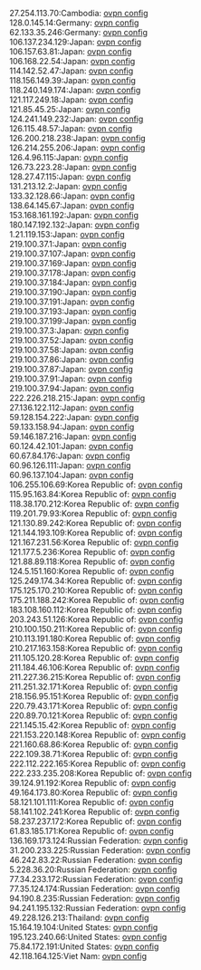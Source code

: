 27.254.113.70:Cambodia: [ovpn config](vpn/27_254_113_70.ovpn)  
128.0.145.14:Germany: [ovpn config](vpn/128_0_145_14.ovpn)  
62.133.35.246:Germany: [ovpn config](vpn/62_133_35_246.ovpn)  
106.137.234.129:Japan: [ovpn config](vpn/106_137_234_129.ovpn)  
106.157.63.81:Japan: [ovpn config](vpn/106_157_63_81.ovpn)  
106.168.22.54:Japan: [ovpn config](vpn/106_168_22_54.ovpn)  
114.142.52.47:Japan: [ovpn config](vpn/114_142_52_47.ovpn)  
118.156.149.39:Japan: [ovpn config](vpn/118_156_149_39.ovpn)  
118.240.149.174:Japan: [ovpn config](vpn/118_240_149_174.ovpn)  
121.117.249.18:Japan: [ovpn config](vpn/121_117_249_18.ovpn)  
121.85.45.25:Japan: [ovpn config](vpn/121_85_45_25.ovpn)  
124.241.149.232:Japan: [ovpn config](vpn/124_241_149_232.ovpn)  
126.115.48.57:Japan: [ovpn config](vpn/126_115_48_57.ovpn)  
126.200.218.238:Japan: [ovpn config](vpn/126_200_218_238.ovpn)  
126.214.255.206:Japan: [ovpn config](vpn/126_214_255_206.ovpn)  
126.4.96.115:Japan: [ovpn config](vpn/126_4_96_115.ovpn)  
126.73.223.28:Japan: [ovpn config](vpn/126_73_223_28.ovpn)  
128.27.47.115:Japan: [ovpn config](vpn/128_27_47_115.ovpn)  
131.213.12.2:Japan: [ovpn config](vpn/131_213_12_2.ovpn)  
133.32.128.66:Japan: [ovpn config](vpn/133_32_128_66.ovpn)  
138.64.145.67:Japan: [ovpn config](vpn/138_64_145_67.ovpn)  
153.168.161.192:Japan: [ovpn config](vpn/153_168_161_192.ovpn)  
180.147.192.132:Japan: [ovpn config](vpn/180_147_192_132.ovpn)  
1.21.119.153:Japan: [ovpn config](vpn/1_21_119_153.ovpn)  
219.100.37.1:Japan: [ovpn config](vpn/219_100_37_1.ovpn)  
219.100.37.107:Japan: [ovpn config](vpn/219_100_37_107.ovpn)  
219.100.37.169:Japan: [ovpn config](vpn/219_100_37_169.ovpn)  
219.100.37.178:Japan: [ovpn config](vpn/219_100_37_178.ovpn)  
219.100.37.184:Japan: [ovpn config](vpn/219_100_37_184.ovpn)  
219.100.37.190:Japan: [ovpn config](vpn/219_100_37_190.ovpn)  
219.100.37.191:Japan: [ovpn config](vpn/219_100_37_191.ovpn)  
219.100.37.193:Japan: [ovpn config](vpn/219_100_37_193.ovpn)  
219.100.37.199:Japan: [ovpn config](vpn/219_100_37_199.ovpn)  
219.100.37.3:Japan: [ovpn config](vpn/219_100_37_3.ovpn)  
219.100.37.52:Japan: [ovpn config](vpn/219_100_37_52.ovpn)  
219.100.37.58:Japan: [ovpn config](vpn/219_100_37_58.ovpn)  
219.100.37.86:Japan: [ovpn config](vpn/219_100_37_86.ovpn)  
219.100.37.87:Japan: [ovpn config](vpn/219_100_37_87.ovpn)  
219.100.37.91:Japan: [ovpn config](vpn/219_100_37_91.ovpn)  
219.100.37.94:Japan: [ovpn config](vpn/219_100_37_94.ovpn)  
222.226.218.215:Japan: [ovpn config](vpn/222_226_218_215.ovpn)  
27.136.122.112:Japan: [ovpn config](vpn/27_136_122_112.ovpn)  
59.128.154.222:Japan: [ovpn config](vpn/59_128_154_222.ovpn)  
59.133.158.94:Japan: [ovpn config](vpn/59_133_158_94.ovpn)  
59.146.187.216:Japan: [ovpn config](vpn/59_146_187_216.ovpn)  
60.124.42.101:Japan: [ovpn config](vpn/60_124_42_101.ovpn)  
60.67.84.176:Japan: [ovpn config](vpn/60_67_84_176.ovpn)  
60.96.126.111:Japan: [ovpn config](vpn/60_96_126_111.ovpn)  
60.96.137.104:Japan: [ovpn config](vpn/60_96_137_104.ovpn)  
106.255.106.69:Korea Republic of: [ovpn config](vpn/106_255_106_69.ovpn)  
115.95.163.84:Korea Republic of: [ovpn config](vpn/115_95_163_84.ovpn)  
118.38.170.212:Korea Republic of: [ovpn config](vpn/118_38_170_212.ovpn)  
119.201.79.93:Korea Republic of: [ovpn config](vpn/119_201_79_93.ovpn)  
121.130.89.242:Korea Republic of: [ovpn config](vpn/121_130_89_242.ovpn)  
121.144.193.109:Korea Republic of: [ovpn config](vpn/121_144_193_109.ovpn)  
121.167.231.56:Korea Republic of: [ovpn config](vpn/121_167_231_56.ovpn)  
121.177.5.236:Korea Republic of: [ovpn config](vpn/121_177_5_236.ovpn)  
121.88.89.118:Korea Republic of: [ovpn config](vpn/121_88_89_118.ovpn)  
124.5.151.160:Korea Republic of: [ovpn config](vpn/124_5_151_160.ovpn)  
125.249.174.34:Korea Republic of: [ovpn config](vpn/125_249_174_34.ovpn)  
175.125.170.210:Korea Republic of: [ovpn config](vpn/175_125_170_210.ovpn)  
175.211.188.242:Korea Republic of: [ovpn config](vpn/175_211_188_242.ovpn)  
183.108.160.112:Korea Republic of: [ovpn config](vpn/183_108_160_112.ovpn)  
203.243.51.126:Korea Republic of: [ovpn config](vpn/203_243_51_126.ovpn)  
210.100.150.211:Korea Republic of: [ovpn config](vpn/210_100_150_211.ovpn)  
210.113.191.180:Korea Republic of: [ovpn config](vpn/210_113_191_180.ovpn)  
210.217.163.158:Korea Republic of: [ovpn config](vpn/210_217_163_158.ovpn)  
211.105.120.28:Korea Republic of: [ovpn config](vpn/211_105_120_28.ovpn)  
211.184.46.106:Korea Republic of: [ovpn config](vpn/211_184_46_106.ovpn)  
211.227.36.215:Korea Republic of: [ovpn config](vpn/211_227_36_215.ovpn)  
211.251.32.171:Korea Republic of: [ovpn config](vpn/211_251_32_171.ovpn)  
218.156.95.151:Korea Republic of: [ovpn config](vpn/218_156_95_151.ovpn)  
220.79.43.171:Korea Republic of: [ovpn config](vpn/220_79_43_171.ovpn)  
220.89.70.121:Korea Republic of: [ovpn config](vpn/220_89_70_121.ovpn)  
221.145.15.42:Korea Republic of: [ovpn config](vpn/221_145_15_42.ovpn)  
221.153.220.148:Korea Republic of: [ovpn config](vpn/221_153_220_148.ovpn)  
221.160.68.86:Korea Republic of: [ovpn config](vpn/221_160_68_86.ovpn)  
222.109.38.71:Korea Republic of: [ovpn config](vpn/222_109_38_71.ovpn)  
222.112.222.165:Korea Republic of: [ovpn config](vpn/222_112_222_165.ovpn)  
222.233.235.208:Korea Republic of: [ovpn config](vpn/222_233_235_208.ovpn)  
39.124.91.192:Korea Republic of: [ovpn config](vpn/39_124_91_192.ovpn)  
49.164.173.80:Korea Republic of: [ovpn config](vpn/49_164_173_80.ovpn)  
58.121.101.111:Korea Republic of: [ovpn config](vpn/58_121_101_111.ovpn)  
58.141.102.241:Korea Republic of: [ovpn config](vpn/58_141_102_241.ovpn)  
58.237.237.172:Korea Republic of: [ovpn config](vpn/58_237_237_172.ovpn)  
61.83.185.171:Korea Republic of: [ovpn config](vpn/61_83_185_171.ovpn)  
136.169.173.124:Russian Federation: [ovpn config](vpn/136_169_173_124.ovpn)  
31.200.233.225:Russian Federation: [ovpn config](vpn/31_200_233_225.ovpn)  
46.242.83.22:Russian Federation: [ovpn config](vpn/46_242_83_22.ovpn)  
5.228.36.20:Russian Federation: [ovpn config](vpn/5_228_36_20.ovpn)  
77.34.233.172:Russian Federation: [ovpn config](vpn/77_34_233_172.ovpn)  
77.35.124.174:Russian Federation: [ovpn config](vpn/77_35_124_174.ovpn)  
94.190.8.235:Russian Federation: [ovpn config](vpn/94_190_8_235.ovpn)  
94.241.195.132:Russian Federation: [ovpn config](vpn/94_241_195_132.ovpn)  
49.228.126.213:Thailand: [ovpn config](vpn/49_228_126_213.ovpn)  
15.164.19.104:United States: [ovpn config](vpn/15_164_19_104.ovpn)  
195.123.240.66:United States: [ovpn config](vpn/195_123_240_66.ovpn)  
75.84.172.191:United States: [ovpn config](vpn/75_84_172_191.ovpn)  
42.118.164.125:Viet Nam: [ovpn config](vpn/42_118_164_125.ovpn)  
